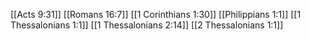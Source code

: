 [[Acts 9:31]]
[[Romans 16:7]]
[[1 Corinthians 1:30]]
[[Philippians 1:1]]
[[1 Thessalonians 1:1]]
[[1 Thessalonians 2:14]]
[[2 Thessalonians 1:1]]
